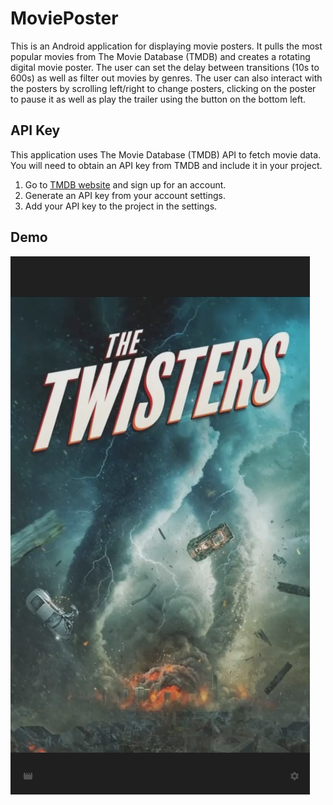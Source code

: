 # MoviePoster

This is an Android application for displaying movie posters. It pulls the most popular movies from The Movie Database (TMDB) and creates a rotating digital movie poster. The user can set the delay between transitions (10s to 600s) as well as filter out movies by genres. The user can also interact with the posters by scrolling left/right to change posters, clicking on the poster to pause it as well as play the trailer using the button on the bottom left.

## API Key

This application uses The Movie Database (TMDB) API to fetch movie data. You will need to obtain an API key from TMDB and include it in your project.

1. Go to [TMDB website](https://www.themoviedb.org/documentation/api) and sign up for an account.
2. Generate an API key from your account settings.
3. Add your API key to the project in the settings.

## Demo

[![Watch the Demo Video on YouTube](/media/thumbnail.png)](https://www.youtube.com/watch?v=C_3P9EXrm1U)
